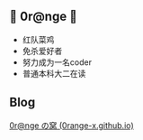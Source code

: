 ## 🍊 0r@nge 🍊
- 红队菜鸡
- 免杀爱好者
- 努力成为一名coder 
- 普通本科大二在读 



## Blog

[0r@nge の窝 (0range-x.github.io)](https://0range-x.github.io/)

